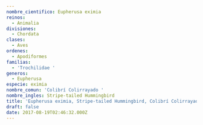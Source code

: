 ```yaml
---
nombre_cientifico: Eupherusa eximia
reinos:
  - Animalia
divisiones:
  - Chordata
clases:
  - Aves
ordenes:
  - Apodiformes
familias:
  - 'Trochilidae '
generos:
  - Eupherusa
especie: eximia
nombre_comun: 'Colibrí Colirrayado '
nombre_ingles: Stripe-tailed Hummingbird
title: 'Eupherusa eximia, Stripe-tailed Hummingbird, Colibrí Colirrayado '
draft: false
date: 2017-08-19T02:46:32.000Z
---
```



